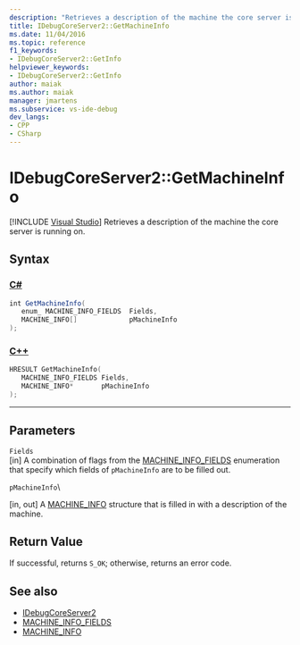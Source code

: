 ```yaml
---
description: "Retrieves a description of the machine the core server is running on."
title: IDebugCoreServer2::GetMachineInfo
ms.date: 11/04/2016
ms.topic: reference
f1_keywords:
- IDebugCoreServer2::GetInfo
helpviewer_keywords:
- IDebugCoreServer2::GetInfo
author: maiak
ms.author: maiak
manager: jmartens
ms.subservice: vs-ide-debug
dev_langs:
- CPP
- CSharp
---
```

# IDebugCoreServer2::GetMachineInfo

 [!INCLUDE [Visual Studio](~/includes/applies-to-version/vs-windows-only.md)]
Retrieves a description of the machine the core server is running on.

## Syntax

### [C#](#tab/csharp)
```csharp
int GetMachineInfo( 
   enum_ MACHINE_INFO_FIELDS  Fields,
   MACHINE_INFO[]             pMachineInfo
);
```
### [C++](#tab/cpp)
```cpp
HRESULT GetMachineInfo( 
   MACHINE_INFO_FIELDS Fields,
   MACHINE_INFO*       pMachineInfo
);
```
---

## Parameters
`Fields`\
[in] A combination of flags from the [MACHINE_INFO_FIELDS](../../../extensibility/debugger/reference/machine-info-fields.md) enumeration that specify which fields of `pMachineInfo` are to be filled out.

 `pMachineInfo`\

 [in, out] A [MACHINE_INFO](../../../extensibility/debugger/reference/machine-info.md) structure that is filled in with a description of the machine.

## Return Value
 If successful, returns `S_OK`; otherwise, returns an error code.

## See also
- [IDebugCoreServer2](../../../extensibility/debugger/reference/idebugcoreserver2.md)
- [MACHINE_INFO_FIELDS](../../../extensibility/debugger/reference/machine-info-fields.md)
- [MACHINE_INFO](../../../extensibility/debugger/reference/machine-info.md)
